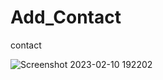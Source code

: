 # Add_Contact
contact

![Screenshot 2023-02-10 192202](https://user-images.githubusercontent.com/110630039/218167891-382cd6d6-11ff-4c07-b86e-b9da474f7c81.png)
